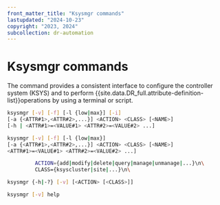 ```yaml
---
front_matter_title: "Ksysmgr commands"
lastupdated: "2024-10-23"
copyright: "2023, 2024"
subcollection: dr-automation
---
```

# Ksysmgr commands

The command provides a consistent interface to configure the controller system (KSYS) and to perform {{site.data.DR_full.attribute-definition-list}}operations by using a terminal or script.

```bash
ksysmgr [-v] [-f] [-l {low|max}] [-i] 
[-a {<ATTR#1>,<ATTR#2>,...}] <ACTION> <CLASS> [<NAME>]
[-h | <ATTR#1>=<VALUE#1> <ATTR#2>=<VALUE#2> ...]

ksysmgr [-v] [-f] [-l {low|max}] 
[-a {<ATTR#1>,<ATTR#2>,...}] <ACTION> <CLASS> [<NAME>]
<ATTR#1>=<VALUE#1> <ATTR#2>=<VALUE#2> ...]

         ACTION={add|modify|delete|query|manage|unmanage|...}\n\
         CLASS={ksyscluster|site|...}\n\

ksysmgr {-h|-?} [-v] [<ACTION> [<CLASS>]]

ksysmgr [-v] help
```
